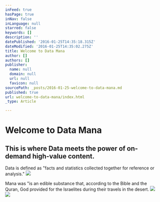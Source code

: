 ```yaml
---
inFeed: true
hasPage: true
inNav: false
inLanguage: null
starred: false
keywords: []
description: ''
datePublished: '2016-01-25T14:35:18.315Z'
dateModified: '2016-01-25T14:35:02.275Z'
title: Welcome to Data Mana
author: []
authors: []
publisher:
  name: null
  domain: null
  url: null
  favicon: null
sourcePath: _posts/2016-01-25-welcome-to-data-mana.md
published: true
url: welcome-to-data-mana/index.html
_type: Article

---
```

# Welcome to Data Mana

## This is where Data meets the power of on-demand high-value content.

Data is defined as "facts and statistics collected together for reference or analysis."
![](https://the-grid-user-content.s3-us-west-2.amazonaws.com/4386f37f-f004-45bf-94d4-192908883c8d.jpg)

Mana was "is an edible substance that, according to the Bible and the Quran, God provided for the Israelites during their travels in the desert.
![](https://the-grid-user-content.s3-us-west-2.amazonaws.com/e2ebcd1d-c508-4c5f-8ff9-0dda360e84bc.jpg)
![](https://the-grid-user-content.s3-us-west-2.amazonaws.com/1bad73bd-806c-4eba-ba61-6e1cf6cfec2e.jpg)